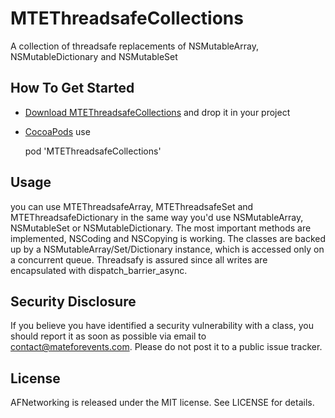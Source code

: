 # MTEThreadsafeCollections
A collection of threadsafe replacements of NSMutableArray, NSMutableDictionary and NSMutableSet

## How To Get Started

- [Download MTEThreadsafeCollections](https://github.com/mateforevents/MTEThreadsafeCollections/archive/master.zip) and drop it in your project
- [CocoaPods](http://cocoapods.org) use

    pod 'MTEThreadsafeCollections'

## Usage

you can use MTEThreadsafeArray, MTEThreadsafeSet and MTEThreadsafeDictionary in the same way you'd use NSMutableArray, NSMutableSet or NSMutableDictionary. The most important methods are implemented, NSCoding and NSCopying is working.
The classes are backed up by a NSMutableArray/Set/Dictionary instance, which is accessed only on a concurrent queue. Threadsafy is assured since all writes are encapsulated with dispatch_barrier_async.

## Security Disclosure

If you believe you have identified a security vulnerability with a class, you should report it as soon as possible via email to contact@mateforevents.com. Please do not post it to a public issue tracker.

## License

AFNetworking is released under the MIT license. See LICENSE for details.
